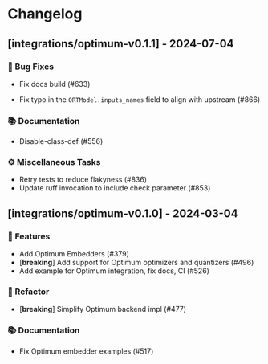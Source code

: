 # Changelog

## [integrations/optimum-v0.1.1] - 2024-07-04

### 🐛 Bug Fixes

- Fix docs build (#633)


- Fix typo in the `ORTModel.inputs_names` field to align with upstream (#866)

### 📚 Documentation

- Disable-class-def (#556)

### ⚙️ Miscellaneous Tasks

- Retry tests to reduce flakyness (#836)
- Update ruff invocation to include check parameter (#853)

## [integrations/optimum-v0.1.0] - 2024-03-04

### 🚀 Features

- Add Optimum Embedders (#379)
- [**breaking**] Add support for Optimum optimizers and quantizers (#496)
- Add example for Optimum integration, fix docs, CI (#526)

### 🚜 Refactor

- [**breaking**] Simplify Optimum backend impl (#477)

### 📚 Documentation

- Fix Optimum embedder examples (#517)

<!-- generated by git-cliff -->

